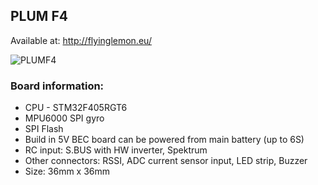 ## PLUM F4

Available at: http://flyinglemon.eu/

![PLUMF4](http://flyinglemon.eu/ext_images/plum_top_s.jpg)

### Board information:

- CPU - STM32F405RGT6
- MPU6000 SPI gyro
- SPI Flash
- Build in 5V BEC board can be powered from main battery (up to 6S)
- RC input: S.BUS with HW inverter, Spektrum
- Other connectors: RSSI, ADC current sensor input, LED strip, Buzzer
- Size: 36mm x 36mm

